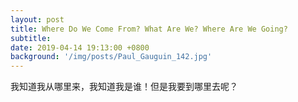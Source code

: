 ```yaml
---
layout: post
title: Where Do We Come From? What Are We? Where Are We Going?
subtitle: 
date: 2019-04-14 19:13:00 +0800
background: '/img/posts/Paul_Gauguin_142.jpg'
---
```

我知道我从哪里来，我知道我是谁！但是我要到哪里去呢？